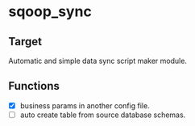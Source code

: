 # sqoop_sync

## Target

Automatic and simple data sync script maker module.

## Functions

- [x] business params in another config file.
- [ ] auto create table from source database schemas.
